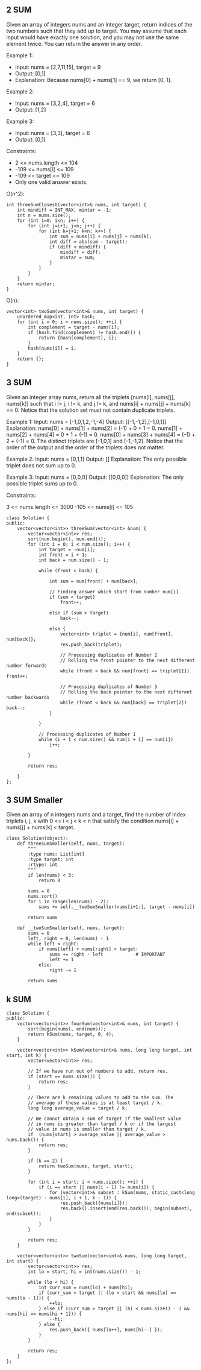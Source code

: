 ## 2 SUM

Given an array of integers nums and an integer target, return indices of the two numbers such that they add up to target.
You may assume that each input would have exactly one solution, and you may not use the same element twice.
You can return the answer in any order.

Example 1:
- Input: nums = [2,7,11,15], target = 9
- Output: [0,1]
- Explanation: Because nums[0] + nums[1] == 9, we return [0, 1].

Example 2:
- Input: nums = [3,2,4], target = 6
- Output: [1,2]

Example 3:
- Input: nums = [3,3], target = 6
- Output: [0,1]

Constraints:
- 2 <= nums.length <= 104
- -109 <= nums[i] <= 109
- -109 <= target <= 109
- Only one valid answer exists.

O(n^2): 
```
int threeSumClosest(vector<int>& nums, int target) {
	int mindiff = INT_MAX, mintar = -1;
	int n = nums.size();
	for (int i=0; i<n; i++) {
		for (int j=i+1; j<n; j++) {
			for (int k=j+1; k<n; k++) {
				int sum = nums[i] + nums[j] + nums[k];
				int diff = abs(sum - target);
				if (diff < mindiff) {
					mindiff = diff;
					mintar = sum;
				}
			}
		}
	}
	return mintar;
}
```

O(n):
```
vector<int> twoSum(vector<int>& nums, int target) {
	unordered_map<int, int> hash;
	for (int i = 0; i < nums.size(); ++i) {
		int complement = target - nums[i];
		if (hash.find(complement) != hash.end()) {
			return {hash[complement], i};
		}
		hash[nums[i]] = i;
	}
	return {};
}
```

## 3 SUM
Given an integer array nums, return all the triplets [nums[i], nums[j], nums[k]] such that i != j, i != k, and j != k, and nums[i] + nums[j] + nums[k] == 0.
Notice that the solution set must not contain duplicate triplets.

Example 1:
Input: nums = [-1,0,1,2,-1,-4]
Output: [[-1,-1,2],[-1,0,1]]
Explanation: 
nums[0] + nums[1] + nums[2] = (-1) + 0 + 1 = 0.
nums[1] + nums[2] + nums[4] = 0 + 1 + (-1) = 0.
nums[0] + nums[3] + nums[4] = (-1) + 2 + (-1) = 0.
The distinct triplets are [-1,0,1] and [-1,-1,2].
Notice that the order of the output and the order of the triplets does not matter.

Example 2:
Input: nums = [0,1,1]
Output: []
Explanation: The only possible triplet does not sum up to 0.

Example 3:
Input: nums = [0,0,0]
Output: [[0,0,0]]
Explanation: The only possible triplet sums up to 0.

Constraints:

3 <= nums.length <= 3000
-105 <= nums[i] <= 105

```
class Solution {
public:
    vector<vector<int>> threeSum(vector<int> &num) {
        vector<vector<int>> res;
        sort(num.begin(), num.end());
        for (int i = 0; i < num.size(); i++) {
            int target = -num[i];
            int front = i + 1;
            int back = num.size() - 1;

            while (front < back) {

                int sum = num[front] + num[back];
                
                // Finding answer which start from number num[i]
                if (sum < target)
                    front++;

                else if (sum > target)
                    back--;

                else {
                    vector<int> triplet = {num[i], num[front], num[back]};
                    res.push_back(triplet);
                    
                    // Processing duplicates of Number 2
                    // Rolling the front pointer to the next different number forwards
                    while (front < back && num[front] == triplet[1]) front++;

                    // Processing duplicates of Number 3
                    // Rolling the back pointer to the next different number backwards
                    while (front < back && num[back] == triplet[2]) back--;
                }
                
            }

            // Processing duplicates of Number 1
            while (i + 1 < num.size() && num[i + 1] == num[i]) 
                i++;

        }
        
        return res;
        
    }
};
```

## 3 SUM Smaller

Given an array of n integers nums and a target, find the number of index triplets i, j, k with 0 <= i < j < k < n that satisfy the condition nums[i] + nums[j] + nums[k] < target.

```
class Solution(object):
    def threeSumSmaller(self, nums, target):
        """
        :type nums: List[int]
        :type target: int
        :rtype: int
        """
        if len(nums) < 3:
            return 0

        sums = 0
        nums.sort()
        for i in range(len(nums) - 2):
            sums += self.__twoSumSmaller(nums[i+1:], target - nums[i])

        return sums

    def __twoSumSmaller(self, nums, target):
        sums = 0
        left, right = 0, len(nums) - 1
        while left < right:
            if nums[left] + nums[right] < target:
                sums += right - left			# IMPORTANT
                left += 1
            else:
                right -= 1

        return sums
```

## k SUM

```
class Solution {
public:
    vector<vector<int>> fourSum(vector<int>& nums, int target) {
        sort(begin(nums), end(nums));
        return kSum(nums, target, 0, 4);
    }
	
    vector<vector<int>> kSum(vector<int>& nums, long long target, int start, int k) {
        vector<vector<int>> res;
        
        // If we have run out of numbers to add, return res.
        if (start == nums.size()) {
            return res;
        }
        
        // There are k remaining values to add to the sum. The 
        // average of these values is at least target / k.
        long long average_value = target / k;
        
        // We cannot obtain a sum of target if the smallest value
        // in nums is greater than target / k or if the largest 
        // value in nums is smaller than target / k.
        if  (nums[start] > average_value || average_value > nums.back()) {
            return res;
        }
            
        if (k == 2) {
            return twoSum(nums, target, start);
        }
    
        for (int i = start; i < nums.size(); ++i) {
            if (i == start || nums[i - 1] != nums[i]) {
                for (vector<int>& subset : kSum(nums, static_cast<long long>(target) - nums[i], i + 1, k - 1)) {
                    res.push_back({nums[i]});
                    res.back().insert(end(res.back()), begin(subset), end(subset));
                }
            }
        }
                                            
        return res;
    }
	
    vector<vector<int>> twoSum(vector<int>& nums, long long target, int start) {
        vector<vector<int>> res;
        int lo = start, hi = int(nums.size()) - 1;
    
        while (lo < hi) {
            int curr_sum = nums[lo] + nums[hi];
            if (curr_sum < target || (lo > start && nums[lo] == nums[lo - 1])) {
                ++lo;
            } else if (curr_sum > target || (hi < nums.size() - 1 && nums[hi] == nums[hi + 1])) {
                --hi;
            } else {
                res.push_back({ nums[lo++], nums[hi--] });
            }
        }
                                                           
        return res;
    }
};
```

